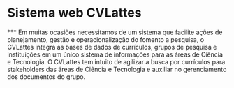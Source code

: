 # Sistema web CVLattes

*** Em muitas ocasiões necessitamos de um sistema que facilite ações de planejamento, gestão e operacionalização do fomento a pesquisa, o CVLattes integra as bases de dados de currículos, grupos de pesquisa e instituições em um único sistema de informações para as áreas de Ciência e Tecnologia. O CVLattes tem intuito de agilizar a busca por currículos para stakeholders das áreas de Ciência e Tecnologia e auxiliar no gerenciamento dos documentos do grupo.